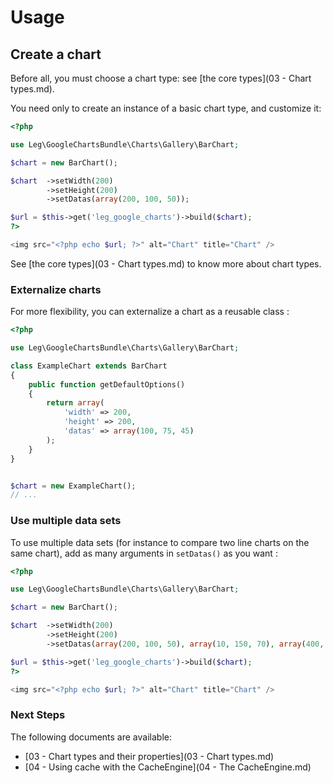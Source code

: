 Usage
=====

## Create a chart

Before all, you must choose a chart type: see [the core types](03 - Chart types.md).

You need only to create an instance of a basic chart type, and customize it:

``` php
<?php

use Leg\GoogleChartsBundle\Charts\Gallery\BarChart;

$chart = new BarChart();

$chart	->setWidth(200)
        ->setHeight(200)
        ->setDatas(array(200, 100, 50));

$url = $this->get('leg_google_charts')->build($chart);
?>

<img src="<?php echo $url; ?>" alt="Chart" title="Chart" />
```

See [the core types](03 - Chart types.md) to know more about chart types.

### Externalize charts

For more flexibility, you can externalize a chart as a reusable class :

``` php
<?php

use Leg\GoogleChartsBundle\Charts\Gallery\BarChart;

class ExampleChart extends BarChart
{
	public function getDefaultOptions()
	{
		return array(
			'width' => 200,
			'height' => 200,
			'datas' => array(100, 75, 45)
		);
	}
}


$chart = new ExampleChart();
// ...
```

### Use multiple data sets

To use multiple data sets (for instance to compare two line charts on the same chart),
add as many arguments in `setDatas()` as you want :

``` php
<?php

use Leg\GoogleChartsBundle\Charts\Gallery\BarChart;

$chart = new BarChart();

$chart	->setWidth(200)
        ->setHeight(200)
        ->setDatas(array(200, 100, 50), array(10, 150, 70), array(400, 850, 300) /* ... */);

$url = $this->get('leg_google_charts')->build($chart);
?>

<img src="<?php echo $url; ?>" alt="Chart" title="Chart" />
```

### Next Steps

The following documents are available:

- [03 - Chart types and their properties](03 - Chart types.md)
- [04 - Using cache with the CacheEngine](04 - The CacheEngine.md)